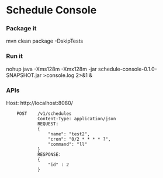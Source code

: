 # Schedule Console

### Package it
mvn clean package -DskipTests

### Run it
nohup java -Xms128m -Xmx128m -jar schedule-console-0.1.0-SNAPSHOT.jar >console.log 2>&1 &

### APIs

Host: http://localhost:8080/

```
    POST    /v1/schedules
            Content-Type: application/json
            REQUEST:
            {
            	"name": "test2",
            	"cron": "0/2 * * * * ?",
            	"command": "ll"
            }
            RESPONSE:
            {
                "id" : 2
            }
```